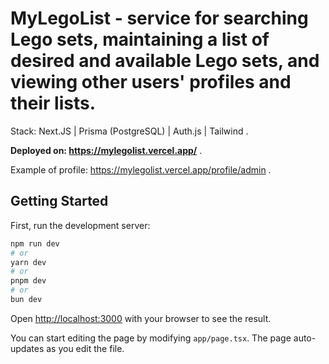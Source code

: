 # MyLegoList - service for searching Lego sets, maintaining a list of desired and available Lego sets, and viewing other users' profiles and their lists.

Stack: Next.JS | Prisma (PostgreSQL) | Auth.js | Tailwind .

**Deployed on: https://mylegolist.vercel.app/** .

Example of profile: https://mylegolist.vercel.app/profile/admin .

## Getting Started

First, run the development server:

```bash
npm run dev
# or
yarn dev
# or
pnpm dev
# or
bun dev
```

Open [http://localhost:3000](http://localhost:3000) with your browser to see the result.

You can start editing the page by modifying `app/page.tsx`. The page auto-updates as you edit the file.



